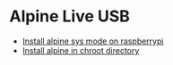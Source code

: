 # Alpine Live USB

- [Install alpine sys mode on raspberrypi](docs/INSTALL_ALPINE_SYS_RASPBERRY_PI.md)
- [Install alpine in chroot directory](scripts/mini-chroot.sh)
